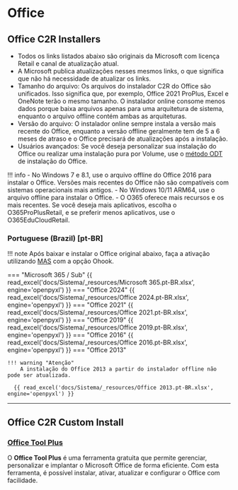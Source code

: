 # Office

## Office C2R Installers

- Todos os links listados abaixo são originais da Microsoft com licença Retail e canal de atualização atual.  
- A Microsoft publica atualizações nesses mesmos links, o que significa que não há necessidade de atualizar os links.  
- Tamanho do arquivo: Os arquivos do instalador C2R do Office são unificados. Isso significa que, por exemplo, Office 2021 ProPlus, Excel e OneNote terão o mesmo tamanho. O instalador online consome menos dados porque baixa arquivos apenas para uma arquitetura de sistema, enquanto o arquivo offline contém ambas as arquiteturas.  
- Versão do arquivo: O instalador online sempre instala a versão mais recente do Office, enquanto a versão offline geralmente tem de 5 a 6 meses de atraso e o Office precisará de atualizações após a instalação.  
- Usuários avançados: Se você deseja personalizar sua instalação do Office ou realizar uma instalação pura por Volume, use o [método ODT](https://gravesoft.dev/office_c2r_custom) de instalação do Office.

!!! info
      - No Windows 7 e 8.1, use o arquivo offline do Office 2016 para instalar o Office. Versões mais recentes do Office não são compatíveis com sistemas operacionais mais antigos.
      - No Windows 10/11 ARM64, use o arquivo offline para instalar o Office.
      - O O365 oferece mais recursos e os mais recentes. Se você deseja mais aplicativos, escolha o O365ProPlusRetail, e se preferir menos aplicativos, use o O365EduCloudRetail.

### Portuguese (Brazil) [pt-BR]

!!! note
    Após baixar e instalar o Office original abaixo, faça a ativação utilizando [MAS](../MAS) com a opção Ohook.

=== "Microsoft 365 / Sub"
      {{ read_excel('docs/Sistema/_resources/Microsoft 365.pt-BR.xlsx', engine='openpyxl') }}
=== "Office 2024"
      {{ read_excel('docs/Sistema/_resources/Office 2024.pt-BR.xlsx', engine='openpyxl') }}
=== "Office 2021"
      {{ read_excel('docs/Sistema/_resources/Office 2021.pt-BR.xlsx', engine='openpyxl') }}
=== "Office 2019"
      {{ read_excel('docs/Sistema/_resources/Office 2019.pt-BR.xlsx', engine='openpyxl') }}
=== "Office 2016"
      {{ read_excel('docs/Sistema/_resources/Office 2016.pt-BR.xlsx', engine='openpyxl') }}
=== "Office 2013"

    !!! warning "Atenção"
        A instalação do Office 2013 a partir do instalador offline não pode ser atualizada.
   
      {{ read_excel('docs/Sistema/_resources/Office 2013.pt-BR.xlsx', engine='openpyxl') }}

---

## Office C2R Custom Install

### [Office Tool Plus](https://otp.landian.vip/en-us)

O **Office Tool Plus** é uma ferramenta gratuita que permite gerenciar, personalizar e implantar o Microsoft Office de forma eficiente. Com esta ferramenta, é possível instalar, ativar, atualizar e configurar o Office com facilidade.